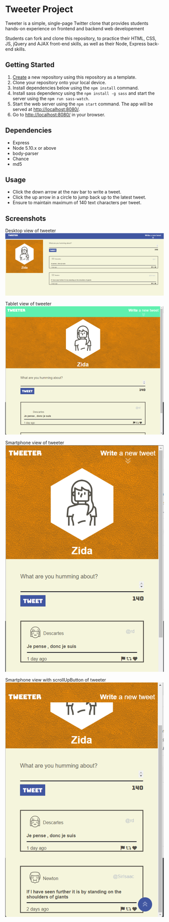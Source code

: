 # Tweeter Project

Tweeter is a simple, single-page Twitter clone that provides students hands-on experience on frontend and backend web developement

Students can fork and clone this repository, to practice their HTML, CSS, JS, jQuery and AJAX front-end skills, as well as their Node, Express back-end skills.

## Getting Started

1. [Create](https://docs.github.com/en/repositories/creating-and-managing-repositories/creating-a-repository-from-a-template) a new repository using this repository as a template.
2. Clone your repository onto your local device.
3. Install dependencies below using the `npm install` command.
4. Install sass dependency using the `npm install -g sass` and start the server using the `npm run sass-watch`.
5. Start the web server using the `npm start` command. The app will be served at <http://localhost:8080/>.
6. Go to <http://localhost:8080/> in your browser.

## Dependencies

- Express
- Node 5.10.x or above
- body-parser
- Chance
- md5

## Usage

- Click the down arrow at the nav bar to write a tweet.
- Click the up arrow in a circle to jump back up to the latest tweet.
- Ensure to maintain maximum of 140 text characters per tweet.


## Screenshots

Desktop view of tweeter
!["Screenshot of a desktop view of tweeter"](https://github.com/eusoncode/tweeter/blob/master/docs/Tweeter_desktop.png)

Tablet view of tweeter
!["Screenshot of an tablet view of tweeter"](https://github.com/eusoncode/tweeter/blob/master/docs/Tweeter_tablet.png)

Smartphone view of tweeter
!["Screenshot of a smartphone view of tweeter"](https://github.com/eusoncode/tweeter/blob/master/docs/Tweeter_smartphone.png)

Smartphone view with scrollUpButton of tweeter
!["Screenshot of a smartphone view with scrollUpButton of tweeter"](https://github.com/eusoncode/tweeter/blob/master/docs/Tweeter_smartphone_scrollUpButton.png)

